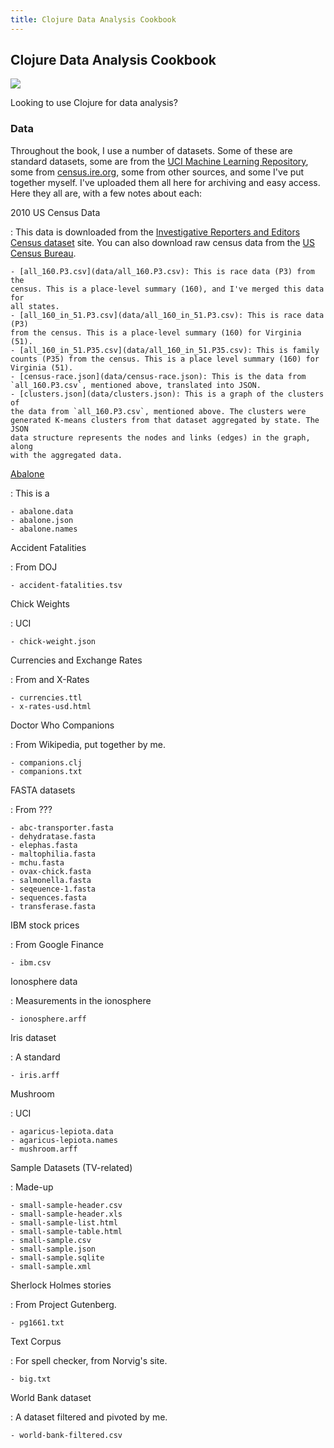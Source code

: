 ```yaml
---
title: Clojure Data Analysis Cookbook
---
```


## Clojure Data Analysis Cookbook

<img class='bookframe' src='http://dgdsbygo8mp3h.cloudfront.net/sites/default/files/imagecache/productview_larger/2643OS_mockupcover_cb.jpg'/>

Looking to use Clojure for data analysis?

### Data

Throughout the book, I use a number of datasets. Some of these are standard
datasets, some are from the [UCI Machine Learning Repository][uci], some from
[census.ire.org][ire], some from other sources, and some I've put together
myself. I've uploaded them all here for archiving and easy access. Here they
all are, with a few notes about each:

2010 US Census Data

:   This data is downloaded from the [Investigative Reporters and Editors
    Census dataset][ire] site. You can also download raw census data from the
    [US Census Bureau][census].

    - [all_160.P3.csv](data/all_160.P3.csv): This is race data (P3) from the
    census. This is a place-level summary (160), and I've merged this data for
    all states.
    - [all_160_in_51.P3.csv](data/all_160_in_51.P3.csv): This is race data (P3)
    from the census. This is a place-level summary (160) for Virginia (51).
    - [all_160_in_51.P35.csv](data/all_160_in_51.P35.csv): This is family
    counts (P35) from the census. This is a place level summary (160) for
    Virginia (51).
    - [census-race.json](data/census-race.json): This is the data from
    `all_160.P3.csv`, mentioned above, translated into JSON.
    - [clusters.json](data/clusters.json): This is a graph of the clusters of
    the data from `all_160.P3.csv`, mentioned above. The clusters were
    generated K-means clusters from that dataset aggregated by state. The JSON
    data structure represents the nodes and links (edges) in the graph, along
    with the aggregated data.

[Abalone][abalone]

:   This is a 

    - abalone.data
    - abalone.json
    - abalone.names

Accident Fatalities

:   From DOJ

    - accident-fatalities.tsv

Chick Weights

:   UCI

    - chick-weight.json

Currencies and Exchange Rates

:   From and X-Rates

    - currencies.ttl
    - x-rates-usd.html

Doctor Who Companions

:   From Wikipedia, put together by me.

    - companions.clj
    - companions.txt

FASTA datasets

:   From ???

    - abc-transporter.fasta
    - dehydratase.fasta
    - elephas.fasta
    - maltophilia.fasta
    - mchu.fasta
    - ovax-chick.fasta
    - salmonella.fasta
    - seqeuence-1.fasta
    - sequences.fasta
    - transferase.fasta

IBM stock prices

:   From Google Finance

    - ibm.csv

Ionosphere data

:   Measurements in the ionosphere

    - ionosphere.arff

Iris dataset

:   A standard

    - iris.arff

Mushroom

:   UCI

    - agaricus-lepiota.data
    - agaricus-lepiota.names
    - mushroom.arff

Sample Datasets (TV-related)

:   Made-up

    - small-sample-header.csv
    - small-sample-header.xls
    - small-sample-list.html
    - small-sample-table.html
    - small-sample.csv
    - small-sample.json
    - small-sample.sqlite
    - small-sample.xml

Sherlock Holmes stories

:   From Project Gutenberg.

    - pg1661.txt

Text Corpus

:   For spell checker, from Norvig's site.

    - big.txt

World Bank dataset

:   A dataset filtered and pivoted by me.

    - world-bank-filtered.csv

<div class='bottom'></div>

[packt]: http://www.packtpub.com/
[packtclj]: http://www.packtpub.com/clojure-data-analysis-cookbook/book
[amazon]: http://www.amazon.com/gp/product/B00BECVV9C/ref=as_li_ss_tl?ie=UTF8&camp=1789&creative=390957&creativeASIN=B00BECVV9C&linkCode=as2&tag=httpwwwericro-20

[uci]: http://archive.ics.uci.edu/ml/datasets.html
[abalone]: http://archive.ics.uci.edu/ml/datasets/Abalone

[ire]: http://census.ire.org/
[census]: http://www.census.gov/

